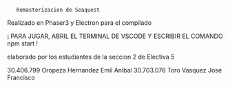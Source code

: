        Remasterizacion de Seaquest

Realizado en Phaser3 y Electron para el compilado


¡ PARA JUGAR, ABRIL EL TERMINAL DE VSCODE
           Y ESCRIBIR EL COMANDO
               npm start                 !


elaborado por los estudiantes de la seccion 2 de Electiva 5

30.406.799 Oropeza Hernandez Emil Anibal 
30.703.076 Toro Vasquez José Francisco